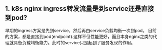 ## 1. k8s nginx ingress转发流量是到service还是直接到pod?
早期的ingress方案是先到service，然后再由service负载均衡一次到pod。
目前的方案，都是直接到pod(endpoint).这样不但性能更好，而且本身nginx之类的代理就具备负载均衡能力。此时的service只是起到了服务发现的作用。

